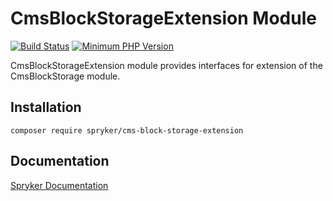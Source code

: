# CmsBlockStorageExtension Module
[![Build Status](https://travis-ci.org/spryker/cms-block-storage-extension.svg)](https://travis-ci.org/spryker/cms-block-storage-extension)
[![Minimum PHP Version](https://img.shields.io/badge/php-%3E%3D%207.3-8892BF.svg)](https://php.net/)

CmsBlockStorageExtension module provides interfaces for extension of the CmsBlockStorage module.

## Installation

```
composer require spryker/cms-block-storage-extension
```

## Documentation

[Spryker Documentation](https://academy.spryker.com/developing_with_spryker/module_guide/modules.html)
